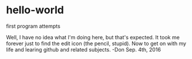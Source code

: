 # hello-world
first program attempts

Well, I have no idea what I'm doing here, but that's expected.
It took me forever just to find the edit icon (the pencil, stupid).
Now to get on with my life and learing github and related subjects.
-Don  Sep. 4th, 2016
